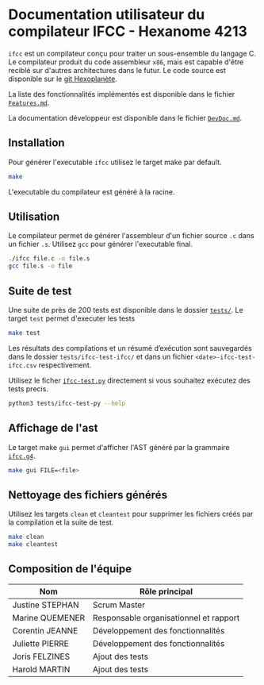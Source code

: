 # Documentation utilisateur du compilateur IFCC - Hexanome 4213 

`ifcc` est un compilateur conçu pour traiter un sous-ensemble du langage C. Le compilateur produit du code assembleur `x86`, mais est capable d'être reciblé sur d'autres architectures dans le futur.
Le code source est disponible sur le [git Hexoplanète](https://github.com/Hexoplanete/Projet-Compilateur).

La liste des fonctionnalités implémentés est disponible dans le fichier [`Features.md`](Features.md).

La documentation développeur est disponible dans le fichier [`DevDoc.md`](DevDoc.md).

## Installation
Pour générer l'executable `ifcc` utilisez le target make par default.
```bash
make
```
L'executable du compilateur est généré à la racine.

## Utilisation
Le compilateur permet de générer l'assembleur d'un fichier source `.c` dans un fichier `.s`. Utilisez `gcc` pour générer l'executable final.
```bash
./ifcc file.c -o file.s
gcc file.s -o file
```

## Suite de test
Une suite de près de 200 tests est disponible dans le dossier [`tests/`](tests/).
Le target `test` permet d'executer les tests
```bash
make test
```
Les résultats des compilations et un résumé d’exécution sont sauvegardés dans le dossier `tests/ifcc-test-ifcc/` et dans un fichier `<date>-ifcc-test-ifcc.csv` respectivement.

Utilisez le ficher [`ifcc-test.py`](tests/ifcc-test.py) directement si vous souhaitez exécutez des tests precis.
```bash
python3 tests/ifcc-test-py --help
```

## Affichage de l'ast
Le target make `gui` permet d'afficher l'AST généré par la grammaire [`ifcc.g4`](compiler/ifcc.g4).
```bash
make gui FILE=<file>
```

## Nettoyage des fichiers générés
Utilisez les targets `clean` et `cleantest` pour supprimer les fichiers créés par la compilation et la suite de test.
```bash
make clean
make cleantest
```

## Composition de l'équipe
| Nom             | Rôle principal                         |
| --------------- | -------------------------------------- |
| Justine STEPHAN | Scrum Master                           |
| Marine QUEMENER | Responsable organisationnel et rapport |
| Corentin JEANNE | Développement des fonctionnalités      |
| Juliette PIERRE | Développement des fonctionnalités      |
| Joris FELZINES  | Ajout des tests                        |
| Harold MARTIN   | Ajout des tests                        |